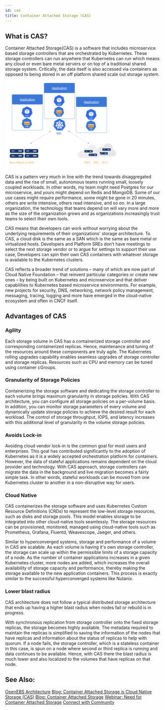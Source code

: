 ```yaml
---
id: cas
title: Container Attached Storage (CAS) 
---
```

## What is CAS?

Container Attached Storage(CAS) is a software that includes microservice based storage controllers that are orchestrated by Kubernetes.  These storage controllers can run anywhere that Kubernetes can run which means any cloud or even bare metal servers or on top of a traditional shared storage system. Critically, the data itself is also accessed via containers as opposed to being stored in an off platform shared scale out storage system.

[![Container Attached Storage](../assets/cas.svg)](../assets/cas.svg)

CAS is a pattern very much in line with the trend towards disaggregated data and the rise of small, autonomous teams running small, loosely coupled workloads.  In other words, my team might need Postgres for our microservice, and yours might depend on Redis and MongoDB. Some of our use cases might require performance, some might be gone in 20 minutes, others are write intensive, others read intensive, and so on. In a large organization, the technology that teams depend on will vary more and more as the size of the organization grows and as organizations increasingly trust teams to select their own tools.

CAS means that developers can work without worrying about the underlying requirements of their organizations' storage architecture. To CAS, a cloud disk is the same as a SAN which is the same as bare metal or virtualized hosts.  Developers and Platform SREs don’t have meetings to select the next storage vendor or to argue for settings to support their use case, Developers can spin their own CAS containers with whatever storage is available to the Kubernetes clusters.

CAS reflects a broader trend of solutions – many of which are now part of Cloud Native Foundation – that reinvent particular categories or create new ones – by being built on Kubernetes and microservice and that deliver capabilities to Kubernetes based microservice environments. For example, new projects for security, DNS, networking, network policy management, messaging, tracing, logging and more have emerged in the cloud-native ecosystem and often in CNCF itself.

## Advantages of CAS
### Agility

Each storage volume in CAS has a containerized storage controller and corresponding containerized replicas. Hence, maintenance and tuning of the resources around these components are truly agile. The Kubernetes rolling upgrades capability enables seamless upgrades of storage controller and  storage replicas. Resources such as CPU and memory can be tuned using container cGroups. 
### Granularity of Storage Policies

Containerizing the storage software and dedicating the storage controller to each volume brings maximum granularity in storage policies. With CAS architecture, you can configure all storage policies on a per-volume basis. In addition, you can monitor storage parameters of every volume and dynamically update storage policies to achieve the desired result for each workload. The control of storage throughput, IOPS, and latency increases with this additional level of granularity in the volume storage policies.

### Avoids Lock-in

Avoiding cloud vendor lock-in is the common goal for most users and enterprises. This goal has contributed significantly to the adoption of Kubernetes as it is a widely accepted orchestration platform for containers. However, the data of stateful applications remains dependent on the cloud provider and technology. With CAS approach, storage controllers can migrate the data in the background and live migration becomes a fairly simple task. In other words, stateful workloads can be moved from one Kubernetes cluster to another in a non-disruptive way for users.

### Cloud Native

CAS containerizes the storage software and uses Kubernetes Custom Resource Definitions (CRDs) to represent the low-level storage resources, such as disks and storage pools. This model enables storage to be integrated into other cloud-native tools seamlessly. The storage resources can be provisioned, monitored, managed using cloud-native tools such as Prometheus, Grafana, Fluentd, Weavescope, Jaeger, and others.

Similar to hyperconverged systems, storage and performance of a volume in CAS are scalable. As each volume is having it's own storage controller, the storage can scale up within the permissible limits of a storage capacity of a node. As the number of container applications increases in a given Kubernetes cluster, more nodes are added, which increases the overall availability of storage capacity and performance, thereby making the storage available to the new application containers. This process is exactly similar to the successful hyperconverged systems like Nutanix. 

### Lower blast radius

CAS architecture does not follow a typical distributed storage architecture that ends up having a higher blast radius when nodes fail or rebuild is in progress. 

With synchronous replication from storage controller onto the fixed storage replicas, the storage becomes highly available. The metadata required to maintain the replicas is simplified to saving the information of the nodes that have replicas and information about the status of replicas to help with quorum. If a node fails, the storage controller, which is a stateless container in this case, is spun on a node where second or third replica is running and data continues to be available. Hence, with CAS there the blast radius is much lower and also localized to the volumes that have replicas on that node. 

## See Also:

[OpenEBS Architecture](/docs/next/architecture.html) [Blog: Container Attached Storage is Cloud Native Storage (CAS)](https://www.cncf.io/blog/2020/09/22/container-attached-storage-is-cloud-native-storage-cas/) [Blog: Container Attached Storage](https://www.cncf.io/blog/2018/04/19/container-attached-storage-a-primer/) [Webinar: Need for Container Attached Storage](https://www.cncf.io/webinars/kubernetes-for-storage-an-overview/) [Connect with Community](/docs/next/support.html)
